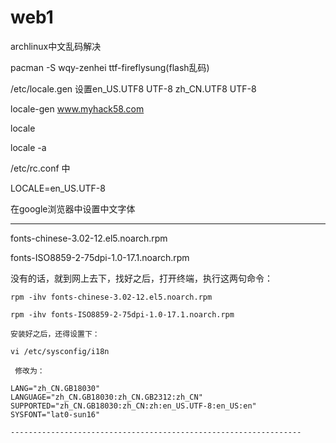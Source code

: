 # web1

 archlinux中文乱码解决
 
pacman -S wqy-zenhei ttf-fireflysung(flash乱码) 
 
/etc/locale.gen 设置en_US.UTF8 UTF-8 zh_CN.UTF8 UTF-8 
 
locale-gen   www.myhack58.com  
 
locale 
 
locale -a 
 
/etc/rc.conf 中 
 
LOCALE=en_US.UTF-8 
 
在google浏览器中设置中文字体

-------------------------------------------------------------------

fonts-chinese-3.02-12.el5.noarch.rpm

   fonts-ISO8859-2-75dpi-1.0-17.1.noarch.rpm

   没有的话，就到网上去下，找好之后，打开终端，执行这两句命令：

    rpm -ihv fonts-chinese-3.02-12.el5.noarch.rpm

    rpm -ihv fonts-ISO8859-2-75dpi-1.0-17.1.noarch.rpm

    安装好之后，还得设置下：

    vi /etc/sysconfig/i18n

     修改为：

    LANG="zh_CN.GB18030"
    LANGUAGE="zh_CN.GB18030:zh_CN.GB2312:zh_CN"
    SUPPORTED="zh_CN.GB18030:zh_CN:zh:en_US.UTF-8:en_US:en"
    SYSFONT="lat0-sun16"
    
    -----------------------------------------------------------------
    
    
    
